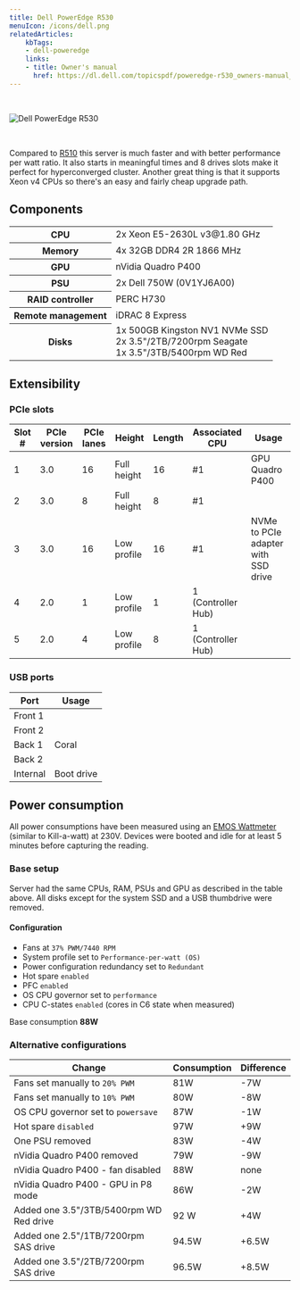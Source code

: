```yaml
---
title: Dell PowerEdge R530
menuIcon: /icons/dell.png
relatedArticles:
    kbTags:
    - dell-poweredge
    links:
    - title: Owner's manual
      href: https://dl.dell.com/topicspdf/poweredge-r530_owners-manual_en-us.pdf
---
```


<br>

![Dell PowerEdge R530](/dell-r530.png)

<br>

Compared to [R510](./dell-poweredge-r510) this server is much faster and with better performance per watt ratio. It also starts in meaningful times and 8 drives slots make it perfect for hyperconverged cluster. Another great thing is that it supports Xeon v4 CPUs so there's an easy and fairly cheap upgrade path.

## Components

<table>
    <tr><th>CPU</th><td>2x Xeon E5-2630L v3@1.80 GHz</td></tr>
    <tr><th>Memory</th><td>4x 32GB DDR4 2R 1866 MHz</td></tr>
    <tr><th>GPU</th><td>nVidia Quadro P400</td></tr>
    <tr><th>PSU</th><td>2x Dell 750W (0V1YJ6A00)</td></tr>
    <tr><th>RAID controller</th><td>PERC H730</td></tr>
    <tr><th>Remote management</th><td>iDRAC 8 Express</td></tr>
    <tr>
        <th>Disks</th>
        <td>
            1x 500GB Kingston NV1 NVMe SSD<br>
            2x 3.5"/2TB/7200rpm Seagate<br>
            1x 3.5"/3TB/5400rpm WD Red
        </td>
    </tr>
    <tr>
    </tr>
</table>

## Extensibility

### PCIe slots
| Slot # | PCIe version | PCIe lanes | Height | Length | Associated CPU | Usage |
|-------|---------------|-------------|-----|----------|-------------|--------|
| 1 | 3.0 | 16 | Full height | 16 | #1 | GPU Quadro P400 |
| 2 | 3.0 | 8 | Full height | 8 | #1 |  |
| 3 | 3.0 | 16 | Low profile | 16 | #1 | NVMe to PCIe adapter with SSD drive |
| 4 | 2.0 | 1 | Low profile | 1 | 1 (Controller Hub) |  |
| 5 | 2.0 | 4 | Low profile | 8 | 1 (Controller Hub) |  |

### USB ports

| Port | Usage |
|-----|-------|
| Front 1 |  |
| Front 2 |  |
| Back 1 | Coral |
| Back 2 |  |
| Internal | Boot drive |

## Power consumption

All power consumptions have been measured using an [EMOS Wattmeter](https://merxu.com/en/offer/emos-wattmeter-power-consumption-meter-p5801-ce71555a-9da0-4ce2-90d3-c49ff2e18e62/) (similar to Kill-a-watt) at 230V. Devices were booted and idle for at least 5 minutes before capturing the reading.

### Base setup
Server had the same CPUs, RAM, PSUs and GPU as described in the table above. All disks except for the system SSD and a USB thumbdrive were removed.

#### Configuration
- Fans at `37% PWM/7440 RPM`
- System profile set to `Performance-per-watt (OS)`
- Power configuration redundancy set to `Redundant`
- Hot spare `enabled`
- PFC `enabled`
- OS CPU governor set to `performance`
- CPU C-states `enabled` (cores in C6 state when measured)

Base consumption **88W**


### Alternative configurations
| Change | Consumption | Difference |
|-------|-------------------|----------|
| Fans set manually to `20% PWM` | 81W | -7W |
| Fans set manually to `10% PWM` | 80W | -8W |
| OS CPU governor set to `powersave` | 87W | -1W |
| Hot spare `disabled` | 97W | +9W |
| One PSU removed | 83W | -4W |
| nVidia Quadro P400 removed | 79W | -9W |
| nVidia Quadro P400 - fan disabled | 88W | none |
| nVidia Quadro P400 - GPU in P8 mode | 86W | -2W |
| Added one 3.5"/3TB/5400rpm WD Red drive | 92 W | +4W |
| Added one 2.5"/1TB/7200rpm SAS drive | 94.5W | +6.5W |
| Added one 3.5"/2TB/7200rpm SAS drive | 96.5W | +8.5W |
